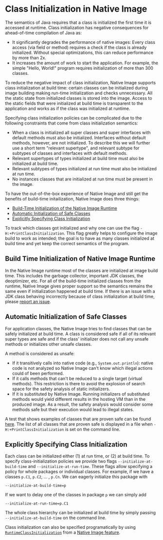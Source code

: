 # Class Initialization in Native Image

The semantics of Java requires that a class is initialized the first time it is accessed at runtime.
Class initialization has negative consequences for ahead-of-time compilation of Java as:

* It significantly degrades the performance of native images: Every class access (via field or method) requires a check if the class is already initialized. Without special optimizations, this can reduce performance by more than 2x.
* It increases the amount of work to start the application. For example, the simple "Hello, World!" program requires initialization of more than 300 classes.

To reduce the negative impact of class initialization, Native Image supports class initialization at build time: certain classes can be initialized during image building making run-time initialization and checks unnecessary.
All the static state from initialized classes is stored into the image.
Access to the static fields that were initialized at build time is transparent to the application and works as if the class was initialized at runtime.

Specifying class initialization policies can be complicated due to the following constraints that come from class initialization semantics:

* When a class is initialized all super classes and super interfaces with default methods must also be initialized.
Interfaces without default methods, however, are not initialized. To describe this we will further use a short term "relevant supertype", and relevant subtype for subtypes of classes and interfaces with default methods.
* Relevant supertypes of types initialized at build time must also be initialized at build time.
* Relevant subtypes of types initialized at run time must also be initialized at run time.
* No instances classes that are initialized at run time must be present in the image.

To have the out-of-the-box experience of Native Image and still get the benefits of build-time initailization, Native Image does three things:

* [Build-Time Initialization of the Native Image Runtime](#build-time-initialization-of-the-native-image-runtime)
* [Automatic Initialization of Safe Classes](#automatic-initialization-of-safe-classes)
* [Explicitly Specifying Class Initialization](#explicitly-specifying-class-initialization)

To track which classes got initialized and why one can use the flag `-H:+PrintClassInitialization`.
This flag greatly helps to configure the image build to work as intended; the goal is to have as many classes initialized at build time and yet keep the correct semantics of the program.


## Build Time Initialization of Native Image Runtime

In the Native Image runtime most of the classes are initialized at image build time.
This includes the garbage collector, important JDK classes, the deoptimizer, etc.
For all of the build-time initialized classes from the runtime, Native Image gives proper support so the semantics remains the same even if initialization happened at build time.
If there is an issue with a JDK class behaving incorrectly because of class initialization at build time, please [report an issue](https://github.com/oracle/graal/issues/new).


## Automatic Initialization of Safe Classes

For application classes, the Native Image tries to find classes that can be safely initialized at build time.
A class is considered safe if all of its relevant super types are safe and if the class' initializer does not call any unsafe methods or initializes other unsafe classes.

A method is considered as unsafe:

* If it transitively calls into native code (e.g., `System.out.println`): native code is not analyzed so Native Image can't know which illegal actions could of been performed.
* If it calls methods that can't be reduced to a single target (virtual methods).
This restriction is there to avoid the explosion of search space for the safety analysis of static initializers.
* If it is substituted by Native Image. Running initializers of substituted methods would yield different results in the hosting VM than in the produced image.
As a result, the safety analysis would consider some methods safe but their execution would lead to illegal states.

A test that shows examples of classes that are proven safe can be found [here](src/com.oracle.svm.test/src/com/oracle/svm/test/TestClassInitializationMustBeSafe.java).
The list of all classes that are proven safe is displayed in a file when `-H:+PrintClassInitialization` is set on the command line.


## Explicitly Specifying Class Initialization

Each class can be initialized either (1) at run time, or (2) at build time.
To specify class-initialization policies we provide two flags `--initialize-at-build-time` and `--initialize-at-run-time`.
These flags allow specifying a policy for whole packages or individual classes.
For example, if we have a classes `p.C1`, `p.C2`, … , `p.Cn`. We can eagerly initialize this package with
```
--initialize-at-build-time=p
```

If we want to delay one of the classes in package `p` we can simply add
```
--initialize-at-run-time=p.C1
```

The whole class hierarchy can be initialized at build time by simply passing `--initialize-at-build-time` on the command line.

Class initialization can also be specified programatically by using [`RuntimeClassInitialization`](https://github.com/oracle/graal/blob/master/sdk/src/org.graalvm.nativeimage/src/org/graalvm/nativeimage/hosted/RuntimeClassInitialization.java) from a [Native Image feature](https://github.com/oracle/graal/blob/master/sdk/src/org.graalvm.nativeimage/src/org/graalvm/nativeimage/hosted/Feature.java).
